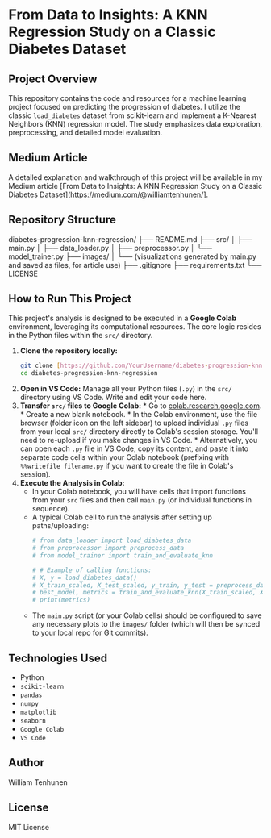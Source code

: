 # From Data to Insights: A KNN Regression Study on a Classic Diabetes Dataset

## Project Overview

This repository contains the code and resources for a machine learning project focused on predicting the progression of diabetes. I utilize the classic `load_diabetes` dataset from scikit-learn and implement a K-Nearest Neighbors (KNN) regression model. The study emphasizes data exploration, preprocessing, and detailed model evaluation.

## Medium Article

A detailed explanation and walkthrough of this project will be available in my Medium article
[From Data to Insights: A KNN Regression Study on a Classic Diabetes Dataset](https://medium.com/@williamtenhunen/].

## Repository Structure

diabetes-progression-knn-regression/
├── README.md
├── src/
│   ├── main.py 
│   ├── data_loader.py
│   ├── preprocessor.py
│   └── model_trainer.py
├── images/
│   └── (visualizations generated by main.py and saved as files, for article use)
├── .gitignore
├── requirements.txt
└── LICENSE

## How to Run This Project

This project's analysis is designed to be executed in a **Google Colab** environment, leveraging its computational resources. The core logic resides in the Python files within the `src/` directory.

1.  **Clone the repository locally:**
    ```bash
    git clone [https://github.com/YourUsername/diabetes-progression-knn-regression.git](https://github.com/YourUsername/diabetes-progression-knn-regression.git)
    cd diabetes-progression-knn-regression
    ```
2.  **Open in VS Code:** Manage all your Python files (`.py`) in the `src/` directory using VS Code. Write and edit your code here.
3.  **Transfer `src/` files to Google Colab:**
        * Go to [colab.research.google.com](https://colab.research.google.com/).
        * Create a new blank notebook.
        * In the Colab environment, use the file browser (folder icon on the left sidebar) to upload individual `.py` files from your local `src/` directory directly to Colab's session storage. You'll need to re-upload if you make changes in VS Code.
        * Alternatively, you can open each `.py` file in VS Code, copy its content, and paste it into separate code cells within your Colab notebook (prefixing with `%%writefile filename.py` if you want to create the file in Colab's session).
4.  **Execute the Analysis in Colab:**
    * In your Colab notebook, you will have cells that import functions from your `src` files and then call `main.py` (or individual functions in sequence).
    * A typical Colab cell to run the analysis after setting up paths/uploading:
        ```python
        # from data_loader import load_diabetes_data
        # from preprocessor import preprocess_data
        # from model_trainer import train_and_evaluate_knn

        # # Example of calling functions:
        # X, y = load_diabetes_data()
        # X_train_scaled, X_test_scaled, y_train, y_test = preprocess_data(X, y)
        # best_model, metrics = train_and_evaluate_knn(X_train_scaled, X_test_scaled, y_train, y_test)
        # print(metrics)
        ```
    * The `main.py` script (or your Colab cells) should be configured to save any necessary plots to the `images/` folder (which will then be synced to your local repo for Git commits).

## Technologies Used

* Python
* `scikit-learn`
* `pandas`
* `numpy`
* `matplotlib`
* `seaborn`
* `Google Colab`
* `VS Code`

## Author

William Tenhunen

## License

MIT License